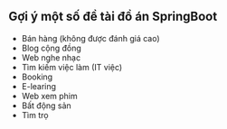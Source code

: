 ## Gợi ý một số đề tài đồ án SpringBoot

-   Bán hàng (không được đánh giá cao)
-   Blog cộng đồng
-   Web nghe nhạc
-   Tìm kiếm việc làm (IT việc)
-   Booking
-   E-learing
-   Web xem phim
-   Bất động sản
-   Tìm trọ
